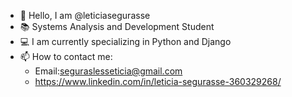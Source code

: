 - 👋 Hello, I am @leticiasegurasse
- 📚 Systems Analysis and Development Student
- 💻 I am currently specializing in Python and Django
- 📫 How to contact me:
    - Email:seguraslesseticia@gmail.com
    - https://www.linkedin.com/in/leticia-segurasse-360329268/

<!---
leticiasegurasse/leticiasegurasse is a ✨ special ✨ repository because its `README.md` (this file) appears on your GitHub profile.
You can click the Preview link to take a look at your changes.
--->
